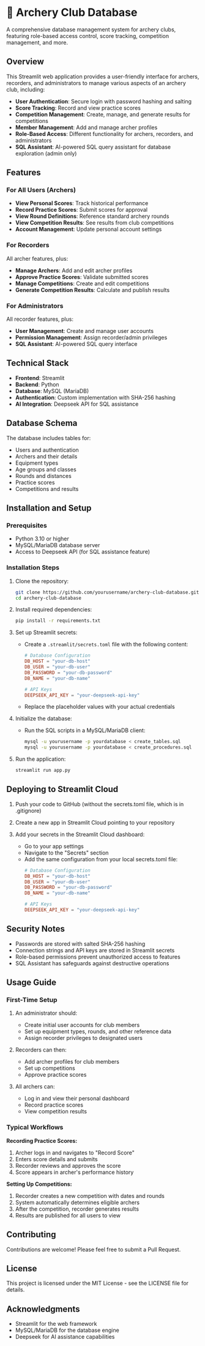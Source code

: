 # 🏹 Archery Club Database

A comprehensive database management system for archery clubs, featuring role-based access control, score tracking, competition management, and more.

## Overview

This Streamlit web application provides a user-friendly interface for archers, recorders, and administrators to manage various aspects of an archery club, including:

- **User Authentication**: Secure login with password hashing and salting
- **Score Tracking**: Record and view practice scores
- **Competition Management**: Create, manage, and generate results for competitions
- **Member Management**: Add and manage archer profiles
- **Role-Based Access**: Different functionality for archers, recorders, and administrators
- **SQL Assistant**: AI-powered SQL query assistant for database exploration (admin only)

## Features

### For All Users (Archers)

- **View Personal Scores**: Track historical performance
- **Record Practice Scores**: Submit scores for approval
- **View Round Definitions**: Reference standard archery rounds
- **View Competition Results**: See results from club competitions
- **Account Management**: Update personal account settings

### For Recorders

All archer features, plus:
- **Manage Archers**: Add and edit archer profiles
- **Approve Practice Scores**: Validate submitted scores
- **Manage Competitions**: Create and edit competitions
- **Generate Competition Results**: Calculate and publish results

### For Administrators

All recorder features, plus:
- **User Management**: Create and manage user accounts
- **Permission Management**: Assign recorder/admin privileges
- **SQL Assistant**: AI-powered SQL query interface

## Technical Stack

- **Frontend**: Streamlit
- **Backend**: Python
- **Database**: MySQL (MariaDB)
- **Authentication**: Custom implementation with SHA-256 hashing
- **AI Integration**: Deepseek API for SQL assistance

## Database Schema

The database includes tables for:
- Users and authentication
- Archers and their details
- Equipment types
- Age groups and classes
- Rounds and distances
- Practice scores
- Competitions and results

## Installation and Setup

### Prerequisites

- Python 3.10 or higher
- MySQL/MariaDB database server
- Access to Deepseek API (for SQL assistance feature)

### Installation Steps

1. Clone the repository:
   ```bash
   git clone https://github.com/yourusername/archery-club-database.git
   cd archery-club-database
   ```

2. Install required dependencies:
   ```bash
   pip install -r requirements.txt
   ```

3. Set up Streamlit secrets:
   - Create a `.streamlit/secrets.toml` file with the following content:
     ```toml
     # Database Configuration
     DB_HOST = "your-db-host"
     DB_USER = "your-db-user"
     DB_PASSWORD = "your-db-password"
     DB_NAME = "your-db-name"

     # API Keys
     DEEPSEEK_API_KEY = "your-deepseek-api-key"
     ```
   - Replace the placeholder values with your actual credentials

4. Initialize the database:
   - Run the SQL scripts in a MySQL/MariaDB client:
     ```bash
     mysql -u yourusername -p yourdatabase < create_tables.sql
     mysql -u yourusername -p yourdatabase < create_procedures.sql
     ```

5. Run the application:
   ```bash
   streamlit run app.py
   ```

## Deploying to Streamlit Cloud

1. Push your code to GitHub (without the secrets.toml file, which is in .gitignore)

2. Create a new app in Streamlit Cloud pointing to your repository

3. Add your secrets in the Streamlit Cloud dashboard:
   - Go to your app settings
   - Navigate to the "Secrets" section
   - Add the same configuration from your local secrets.toml file:
     ```toml
     # Database Configuration
     DB_HOST = "your-db-host"
     DB_USER = "your-db-user"
     DB_PASSWORD = "your-db-password"
     DB_NAME = "your-db-name"

     # API Keys
     DEEPSEEK_API_KEY = "your-deepseek-api-key"
     ```

## Security Notes

- Passwords are stored with salted SHA-256 hashing
- Connection strings and API keys are stored in Streamlit secrets
- Role-based permissions prevent unauthorized access to features
- SQL Assistant has safeguards against destructive operations

## Usage Guide

### First-Time Setup

1. An administrator should:
   - Create initial user accounts for club members
   - Set up equipment types, rounds, and other reference data
   - Assign recorder privileges to designated users

2. Recorders can then:
   - Add archer profiles for club members
   - Set up competitions
   - Approve practice scores

3. All archers can:
   - Log in and view their personal dashboard
   - Record practice scores
   - View competition results

### Typical Workflows

**Recording Practice Scores:**
1. Archer logs in and navigates to "Record Score"
2. Enters score details and submits
3. Recorder reviews and approves the score
4. Score appears in archer's performance history

**Setting Up Competitions:**
1. Recorder creates a new competition with dates and rounds
2. System automatically determines eligible archers
3. After the competition, recorder generates results
4. Results are published for all users to view

## Contributing

Contributions are welcome! Please feel free to submit a Pull Request.

## License

This project is licensed under the MIT License - see the LICENSE file for details.

## Acknowledgments

- Streamlit for the web framework
- MySQL/MariaDB for the database engine
- Deepseek for AI assistance capabilities
